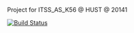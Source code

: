 Project for ITSS_AS_K56 @ HUST @ 20141

[![Build Status](https://travis-ci.org/yuyuvn/ghost_in_php.svg?branch=master)](https://github.com/c633/ghost_in_php)
